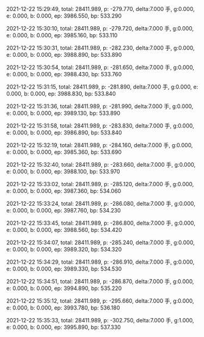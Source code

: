 2021-12-22 15:29:49, total: 28411.989, p: -279.770, delta:7.000 手, g:0.000, e: 0.000, b: 0.000, ep: 3986.550, bp: 533.290

2021-12-22 15:30:10, total: 28411.989, p: -279.720, delta:7.000 手, g:0.000, e: 0.000, b: 0.000, ep: 3985.160, bp: 533.110

2021-12-22 15:30:31, total: 28411.989, p: -282.230, delta:7.000 手, g:0.000, e: 0.000, b: 0.000, ep: 3988.890, bp: 533.890

2021-12-22 15:30:54, total: 28411.989, p: -281.650, delta:7.000 手, g:0.000, e: 0.000, b: 0.000, ep: 3988.430, bp: 533.760

2021-12-22 15:31:15, total: 28411.989, p: -281.890, delta:7.000 手, g:0.000, e: 0.000, b: 0.000, ep: 3988.830, bp: 533.840

2021-12-22 15:31:36, total: 28411.989, p: -281.990, delta:7.000 手, g:0.000, e: 0.000, b: 0.000, ep: 3989.130, bp: 533.890

2021-12-22 15:31:58, total: 28411.989, p: -283.830, delta:7.000 手, g:0.000, e: 0.000, b: 0.000, ep: 3986.890, bp: 533.840

2021-12-22 15:32:19, total: 28411.989, p: -284.160, delta:7.000 手, g:0.000, e: 0.000, b: 0.000, ep: 3985.360, bp: 533.690

2021-12-22 15:32:40, total: 28411.989, p: -283.660, delta:7.000 手, g:0.000, e: 0.000, b: 0.000, ep: 3988.100, bp: 533.970

2021-12-22 15:33:02, total: 28411.989, p: -285.120, delta:7.000 手, g:0.000, e: 0.000, b: 0.000, ep: 3987.360, bp: 534.060

2021-12-22 15:33:24, total: 28411.989, p: -286.080, delta:7.000 手, g:0.000, e: 0.000, b: 0.000, ep: 3987.760, bp: 534.230

2021-12-22 15:33:45, total: 28411.989, p: -286.800, delta:7.000 手, g:0.000, e: 0.000, b: 0.000, ep: 3988.560, bp: 534.420

2021-12-22 15:34:07, total: 28411.989, p: -285.240, delta:7.000 手, g:0.000, e: 0.000, b: 0.000, ep: 3989.320, bp: 534.320

2021-12-22 15:34:29, total: 28411.989, p: -286.910, delta:7.000 手, g:0.000, e: 0.000, b: 0.000, ep: 3989.330, bp: 534.530

2021-12-22 15:34:51, total: 28411.989, p: -286.870, delta:7.000 手, g:0.000, e: 0.000, b: 0.000, ep: 3994.890, bp: 535.220

2021-12-22 15:35:12, total: 28411.989, p: -295.660, delta:7.000 手, g:0.000, e: 0.000, b: 0.000, ep: 3993.780, bp: 536.180

2021-12-22 15:35:33, total: 28411.989, p: -302.750, delta:7.000 手, g:1.000, e: 0.000, b: 0.000, ep: 3995.890, bp: 537.330